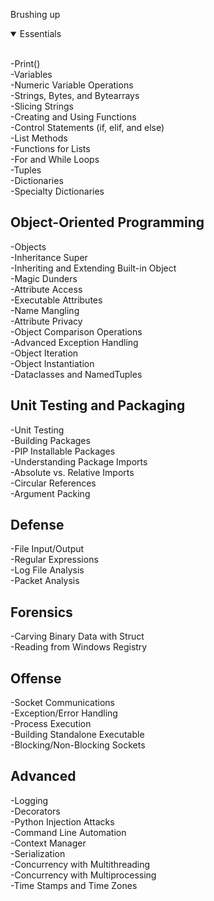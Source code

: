 Brushing up 

<details open>
<summary>Essentials</summary>
<br>

-Print()   
-Variables   
-Numeric Variable Operations    
-Strings, Bytes, and Bytearrays    
-Slicing Strings    
-Creating and Using Functions    
-Control Statements (if, elif, and else)    
-List Methods    
-Functions for Lists    
-For and While Loops    
-Tuples    
-Dictionaries    
-Specialty Dictionaries   
</details>  

## Object-Oriented Programming
-Objects  
-Inheritance Super  
-Inheriting and Extending Built-in Object  
-Magic Dunders  
-Attribute Access  
-Executable Attributes  
-Name Mangling  
-Attribute Privacy  
-Object Comparison Operations  
-Advanced Exception Handling  
-Object Iteration  
-Object Instantiation  
-Dataclasses and NamedTuples  
## Unit Testing and Packaging
-Unit Testing  
-Building Packages  
-PIP Installable Packages  
-Understanding Package Imports  
-Absolute vs. Relative Imports  
-Circular References  
-Argument Packing  
## Defense
-File Input/Output  
-Regular Expressions  
-Log File Analysis  
-Packet Analysis  
## Forensics
-Carving Binary Data with Struct  
-Reading from Windows Registry  
## Offense
-Socket Communications  
-Exception/Error Handling  
-Process Execution  
-Building Standalone Executable  
-Blocking/Non-Blocking Sockets  
## Advanced
-Logging  
-Decorators  
-Python Injection Attacks  
-Command Line Automation  
-Context Manager  
-Serialization  
-Concurrency with Multithreading  
-Concurrency with Multiprocessing  
-Time Stamps and Time Zones  